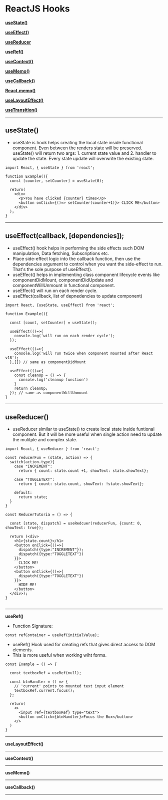 # ReactJS Hooks

[**useState()**](#useState)

[**useEffect()**](#useEffect)

[**useReducer**](#useReducer)

[**useRef()**](#useRef)

[**useContext()**](#useContext)

[**useMemo()**](#useMemo)

[**useCallback()**](#useCallback)

[**React.memo()**](#react-memo)

[**useLayoutEffect()**](#useLayoutEffect)

[**useTransition()**](#useTransition)

---

<a name='useState'></a>

## useState()

- useState is hook helps creating the local state inside functional component. Even between the renders state will be preserved. useState() will return two args: 1. current state value and 2. handler to update the state. Every state update will overwrite the existing state.

```
import React, { useState } from 'react';

function Example(){
  const [counter, setCounter] = useState(0);

  return(
    <div>
      <p>You have clicked {counter} times</p>
      <button onClick={()=> setCounter(counter+1)}> CLICK ME</button>
    </div>
  );
}
```

---

<a name='useEffect'></a>

## useEffect(callback, [dependencies]);

- useEffect() hook helps in performing the side effects such DOM manipulation, Data fetching, Subscriptions etc.
- Place side-effect logic into the callback function, then use the dependencies argument to control when you want the side-effect to run. That's the sole purpose of useEffect().
- useEffect() helps in implementing class component lifecycle events like componentDidMount, componentDidUpdate and componentWillUnmount in functional component.
- useEffect() will run on each render cycle.
- useEffect(callback, list of depnedencies to update component)

```
import React, {useState, useEffect} from 'react';

function Example(){

  const [count, setCounter] = useState();

  useEffect(()=>{
    console.log('will run on each render cycle');
  });

  useEffect(()=>{
    console.log('will run twice when component mounted after React v18');
  },[]) // same as componentDidMount

  useEffect(()=>{
    const cleanUp = () => {
      console.log('cleanup function')
    }
    return cleanUp;
  }); // same as componentWillUnmount
}
```

---

<a name='useReducer'></a>

## useReducer()

- useReducer similar to useState() to create local state inside funtional component. But it will be more useful when single action need to update the mulitple and complex state.

```
import React, { useReducer } from 'react';

const reducerFun = (state, action) => {
  switch(action.type){
    case "INCREMENT":
      return { count: state.count +1, showText: state.showText};

    case "TOGGLETEXT":
      return { count: state.count, showText: !state.showText};

    default:
      return state;
  }
}

const ReducerTutoria = () => {

  const [state, dispatch] = useRedcuer(reducerFun, {count: 0, showText: true});

  return (<div>
    <h1>{state.count}</h1>
    <button onClick={()=>{
      dispatch({type:"INCREMENT"});
      dispatch({type:"TOGGLETEXT"})
    }}>
      CLICK ME!
    </button>
    <button onClick={()=>{
      dispatch({type:"TOGGLETEXT"})
    }}>
      HIDE ME!
    </button>
  </div>);
}


```

---

**useRef()**

- Function Signature:

```
const refContainer = useRef(initialValue);
```

- useRef() Hook used for creating refs that gives direct access to DOM elements.
- This is more useful when working wiht forms.

```
const Example = () => {

  const textboxRef = useRef(null);

  const btnHandler = () => {
    // 'current' points to mounted text input element
    textboxRef.current.focus();
  };

  return(
    <>
      <input ref={textboxRef} type="text">
      <button onClick={btnHandler}>Focus the Box</button>
    </>
  )
}

```

---

**useLayoutEffect()**

---

**useContext()**

---

**useMemo()**

---

**useCallback()**

---
